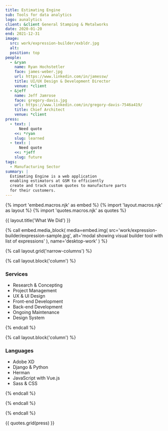 ```yaml
---
title: Estimating Engine
sub: Tools for data analytics
logo: aunalytics
client: &client General Stamping & Metalworks
date: 2020-01-20
end: 2021-12-31
image:
  src: work/expression-builder/exbldr.jpg
  alt: 
  position: top
people:
  - &ryan
    name: Ryan Hochstetler
    face: james-weber.jpg
    url: https://www.linkedin.com/in/jamessw/
    title: UI/UX Design & Development Director
    venue: *client
  - &jeff
    name: Jeff Jamrose
    face: gregory-davis.jpg
    url: https://www.linkedin.com/in/gregory-davis-7546a419/
    title: Chief Architect
    venue: *client
press:
  - text: |
      Need quote
    <<: *ryan
    slug: learned
  - text: |
      Need quote
    <<: *jeff
    slug: future
tags:
  - Manufacturing Sector
summary: |
  Estimating Engine is a web application
  enabling estimators at GSM to efficiently 
  create and track custom quotes to manufacture parts
  for their customers.
---
```


{% import 'embed.macros.njk' as embed %}
{% import 'layout.macros.njk' as layout %}
{% import 'quotes.macros.njk' as quotes %}


{{ layout.title('What We Did') }}

{% call embed.media_block(
  media=embed.img(
    src='work/expression-builder/expression-sample.jpg',
    alt='modal showing visual builder tool with list of expressions'
  ),
    name='desktop-work'
) %}

{% call layout.grid('narrow-columns') %}

{% call layout.block('column') %}

### Services

  - Research & Concepting
  - Project Management
  - UX & UI Design
  - Front-end Development
  - Back-end Development
  - Ongoing Maintenance
  - Design System



{% endcall %}

{% call layout.block('column') %}

### Languages

  - Adobe XD
  - Django & Python
  - Herman
  - JavaScript with Vue.js
  - Sass & CSS



{% endcall %}

{% endcall %}

{% endcall %}

{{ quotes.grid(press) }}

